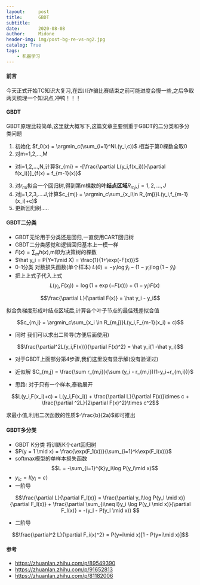 ```yaml
---
layout:     post
title:      GBDT
subtitle:   
date:       2020-08-08
author:     Midone
header-img: img/post-bg-re-vs-ng2.jpg
catalog: True
tags:
    - 机器学习
---
```


#### 前言

今天正式开始TC知识大复习,在四川诈骗比赛结束之前可能进度会慢一些,之后争取两天梳理一个知识点,冲鸭！！！

#### GBDT

GBDT原理比较简单,这里就大概写下,这篇文章主要侧重于GBDT的二分类和多分类问题

1. 初始化 $f_0(x) = \argmin_c(\sum_{i=1}^NL(y_i,c))$ 相当于第0棵数全取0
2. 对m=1,2,$\dots$,M
- 对i=1,2,$\dots$,N,计算$r_{mi} = -[\frac{\partial L(y_i,f(x_i))}{\partial f(x_i)}]_{f(x) = f_{m-1}(x)}$
3. 对$r_{mi}$拟合一个回归树,得到第m棵数的**叶结点区域**$R_{mj},j=1,2,...,J$
4. 对j=1,2,3,....J,计算$c_{mj} = \argmin_c\sum_{x_i\in R_{mj}}L(y_i,f_{m-1}(x_i)+c)$
5. 更新回归树.....


#### GBDT二分类

- GBDT无论用于分类还是回归,一直使用CART回归树
- GBDT二分类感觉和逻辑回归基本上一模一样
- $F(x) = \sum_m h(x)$,m即为决策树的棵数
- $\hat y_i = P(Y=1\mid X) = \frac{1}{1+\exp(-F(x))}$
- 0-1分类 对数损失函数(单个样本) $L(\theta) = -y_i\log\hat y_i - (1-y_i)\log (1 - \hat y_i)$
- 把上上式子代入上式
$$L(y_i,F(x_i)) = \log(1+\exp(-F(x))) + (1-y_i)F(x)$$

$$\frac{\partial L}{\partial F(x)} = \hat y_i - y_i$$

拟合负梯度形成叶结点区域后,计算各个叶子节点的最佳残差拟合值

$$c_{m,j} = \argmin_c\sum_{x_i \in R_{m,j}}L(y_i,F_{m-1}(x_i) + c)$$

- 同时 我们可以求出二阶导(方便后面使用)

$$\frac{\partial^2L(y_i,F(x))}{\partial F(x)^2} = \hat y_i(1 -\hat y_i)$$

- 对于GBDT上面部分第4步骤,我们这里没有显示解(没有验证过)

- 近似解 $C_{m,j} = \frac{\sum r_{m,i}}{\sum (y_i - r_{m,i})(1-y_i+r_{m,i})}$

- 思路: 对于只有一个样本,泰勒展开

$$L(y_i,F(x_i)+c) = L(y_i,F(x_i)) + \frac{\partial L}{\partial F(x)}\times c + \frac{\partial ^2L}{2\partial F(x)^2}\times c^2$$

求最小值,利用二次函数的性质$-\frac{b}{2a}$即可推出

#### GBDT多分类
- GBDT K分类 将训练K个cart回归树
- $P(y = 1 \mid x) = \frac{\exp(F_1(x))}{\sum_{i=1}^k\exp(F_i(x))}$
- softmax模型的单样本损失函数
$$L = -\sum_{i=1}^{k}y_i\log P(y_i\mid x)$$
- $y_{ic} = I(y_i = c)$
- 一阶导

$$\frac{\partial L}{\partial F_l(x)} = \frac{\partial y_l\log P(y_l \mid x)}{\partial F_l(x)} + \frac{\partial \sum_{i\neq l}y_i \log P(y_i \mid x)}{\partial F_l(x)} = -(y_l - P(y_l \mid x)) $$

- 二阶导

$$\frac{\partial^2 L}{\partial F_i(x)^2} = P(y=i\mid x)[1 - P(y=i\mid x)]$$
#### 参考
- https://zhuanlan.zhihu.com/p/89549390
- https://zhuanlan.zhihu.com/p/91652813
- https://zhuanlan.zhihu.com/p/81182006